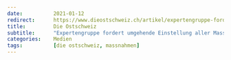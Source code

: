 ```yaml
---
date:          2021-01-12
redirect:      https://www.dieostschweiz.ch/artikel/expertengruppe-fordert-umgehende-einstellung-aller-massnahmen-Dv6an4Y
title:         Die Ostschweiz
subtitle:      "Expertengruppe fordert umgehende Einstellung aller Massnahmen"
categories:    Medien
tags:          [die ostschweiz, massnahmen]
---
```


